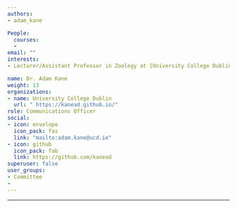 ```yaml
---
authors:
- adam_kane

People: 
  courses:
  - 
email: ""
interests: 
- Lecturer/Assistant Professor in Zoology at [University College Dublin](https://kanead.github.io/) 

name: Dr. Adam Kane
weight: 13
organizations:
- name: University College Dublin
  url: " https://kanead.github.io/"
role: Communications Officer
social:
- icon: envelope
  icon_pack: fas
  link: "mailto:adam.kane@ucd.ie"
- icon: github
  icon_pack: fab
  link: https://github.com/kanead
superuser: false
user_groups:
- Committee
- 
---
```


---


